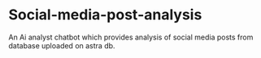 # Social-media-post-analysis
An Ai analyst chatbot which provides analysis of social media posts from database uploaded on astra db.
